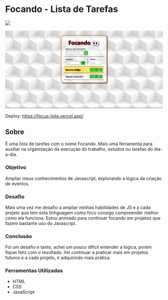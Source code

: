 # Focando - Lista de Tarefas

![](./img/focando2.gif)

![](./img/focando.png)

Deploy: https://focus-lista.vercel.app/

## Sobre

É uma lista de tarefas com o nome Focando. Mais uma ferramenta para auxiliar na organização da execução do trabalho, estudos ou tarefas do dia-a-dia.

### Objetivo

Ampliar meus conhecimentos de Javascript, explorando a lógica da criação de eventos.

### Desafio

Mais uma vez me desafio a ampliar minhas habilidades de JS e a cada projeto que tem esta linhguagem como foco consigo compreender melhor como ela funciona. Estou animado para continuar focando em projetos que fazem bastante uso do Javascript.

### Conclusão

Foi um desafio e tanto, achei um pouco difícil entender a lógica, porém fiquei feliz com o resultado. Irei continuar a praticar mais em projetos futuros e a cada projeto, ir adquirindo mais prática.

### Ferramentas Utilizadas

- HTML
- CSS
- JavaScript